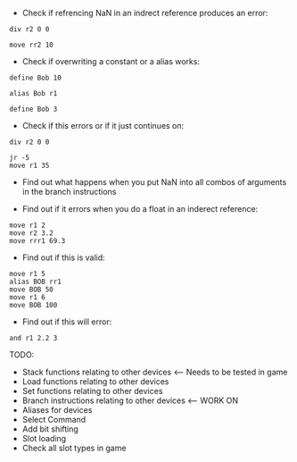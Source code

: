  - Check if refrencing NaN in an indrect reference produces an error:
```
div r2 0 0

move rr2 10
```

 - Check if overwriting a constant or a alias works:
```
define Bob 10

alias Bob r1

define Bob 3
```

 - Check if this errors or if it just continues on:
```
div r2 0 0

jr -5
move r1 35
```

 - Find out what happens when you put NaN into all combos of arguments in the branch instructions
 
 - Find out if it errors when you do a float in an inderect reference:
```
move r1 2
move r2 3.2
move rrr1 69.3
```
 - Find out if this is valid:
```
move r1 5
alias BOB rr1
move BOB 50
move r1 6
move BOB 100
```

 - Find out if this will error:
```
and r1 2.2 3
```

TODO:
 - Stack functions relating to other devices <-- Needs to be tested in game
 - Load functions relating to other devices
 - Set functions relating to other devices
 - Branch instructions relating to other devices <-- WORK ON
 - Aliases for devices
 - Select Command
 - Add bit shifting
 - Slot loading
 - Check all slot types in game
 